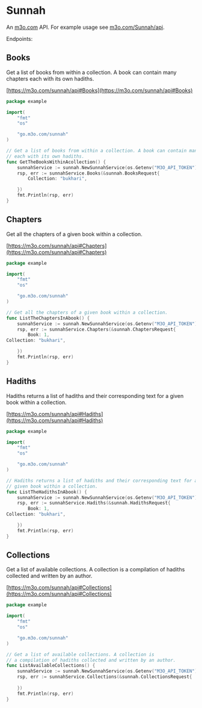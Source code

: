 # Sunnah

An [m3o.com](https://m3o.com) API. For example usage see [m3o.com/Sunnah/api](https://m3o.com/Sunnah/api).

Endpoints:

## Books

Get a list of books from within a collection. A book can contain many chapters
each with its own hadiths.


[https://m3o.com/sunnah/api#Books](https://m3o.com/sunnah/api#Books)

```go
package example

import(
	"fmt"
	"os"

	"go.m3o.com/sunnah"
)

// Get a list of books from within a collection. A book can contain many chapters
// each with its own hadiths.
func GetTheBooksWithinAcollection() {
	sunnahService := sunnah.NewSunnahService(os.Getenv("M3O_API_TOKEN"))
	rsp, err := sunnahService.Books(&sunnah.BooksRequest{
		Collection: "bukhari",

	})
	fmt.Println(rsp, err)
}
```
## Chapters

Get all the chapters of a given book within a collection.


[https://m3o.com/sunnah/api#Chapters](https://m3o.com/sunnah/api#Chapters)

```go
package example

import(
	"fmt"
	"os"

	"go.m3o.com/sunnah"
)

// Get all the chapters of a given book within a collection.
func ListTheChaptersInAbook() {
	sunnahService := sunnah.NewSunnahService(os.Getenv("M3O_API_TOKEN"))
	rsp, err := sunnahService.Chapters(&sunnah.ChaptersRequest{
		Book: 1,
Collection: "bukhari",

	})
	fmt.Println(rsp, err)
}
```
## Hadiths

Hadiths returns a list of hadiths and their corresponding text for a
given book within a collection.


[https://m3o.com/sunnah/api#Hadiths](https://m3o.com/sunnah/api#Hadiths)

```go
package example

import(
	"fmt"
	"os"

	"go.m3o.com/sunnah"
)

// Hadiths returns a list of hadiths and their corresponding text for a
// given book within a collection.
func ListTheHadithsInAbook() {
	sunnahService := sunnah.NewSunnahService(os.Getenv("M3O_API_TOKEN"))
	rsp, err := sunnahService.Hadiths(&sunnah.HadithsRequest{
		Book: 1,
Collection: "bukhari",

	})
	fmt.Println(rsp, err)
}
```
## Collections

Get a list of available collections. A collection is
a compilation of hadiths collected and written by an author.


[https://m3o.com/sunnah/api#Collections](https://m3o.com/sunnah/api#Collections)

```go
package example

import(
	"fmt"
	"os"

	"go.m3o.com/sunnah"
)

// Get a list of available collections. A collection is
// a compilation of hadiths collected and written by an author.
func ListAvailableCollections() {
	sunnahService := sunnah.NewSunnahService(os.Getenv("M3O_API_TOKEN"))
	rsp, err := sunnahService.Collections(&sunnah.CollectionsRequest{
		
	})
	fmt.Println(rsp, err)
}
```
